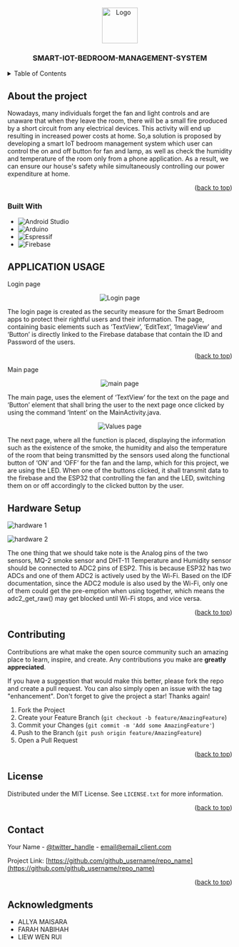 
<a name="readme-top"></a>


<!-- PROJECT LOGO -->
<br />
<div align="center">
  <a href="https://github.com/github_username/repo_name">
    <img src="https://github.com/Zinger10/SMART-IOT-BEDROOM-MANAGEMENT-SYSTEM/assets/94850477/6761bddc-b8ea-4f66-8017-9383d6a4a58f" alt="Logo" width="80" height="80">
  </a>

<h3 align="center">SMART-IOT-BEDROOM-MANAGEMENT-SYSTEM</h3>

</div>



<!-- TABLE OF CONTENTS -->
<details>
  <summary>Table of Contents</summary>
  <ol>
    <li>
      <a href="#Problem Statement">About The Project</a>
      <ul>
        <li><a href="#built-with">Built With</a></li>
      </ul>
    </li>
    <li>
      <a href="#getting-started">Getting Started</a>
      <ul>
        <li><a href="#prerequisites">Prerequisites</a></li>
        <li><a href="#installation">Installation</a></li>
      </ul>
    </li>
    <li><a href="#usage">Usage</a></li>
    <li><a href="#roadmap">Roadmap</a></li>
    <li><a href="#contributing">Contributing</a></li>
    <li><a href="#license">License</a></li>
    <li><a href="#contact">Contact</a></li>
    <li><a href="#acknowledgments">Acknowledgments</a></li>
  </ol>
</details>



<!-- PROBLEM STATEMENT -->
## About the project

Nowadays, many individuals forget the fan and light controls and are unaware that when they leave the room, there will be a small fire produced by a short circuit from any electrical devices. This activity will end up resulting in increased power costs at home. So,a solution is proposed by developing a smart IoT bedroom management system which user can control the on and off button for fan and lamp, as well as check the humidity and temperature of the room only from a phone application. As a result, we can ensure our house's safety while simultaneously controlling our power expenditure at home.


<p align="right">(<a href="#readme-top">back to top</a>)</p>



### Built With

* ![Android Studio](https://img.shields.io/badge/android%20studio-346ac1?style=for-the-badge&logo=android%20studio&logoColor=white)
* ![Arduino](https://img.shields.io/badge/-Arduino-00979D?style=for-the-badge&logo=Arduino&logoColor=white)
* ![Espressif](https://img.shields.io/badge/espressif-E7352C.svg?style=for-the-badge&logo=espressif&logoColor=white)
* ![Firebase](https://img.shields.io/badge/firebase-a08021?style=for-the-badge&logo=firebase&logoColor=ffcd34)






<!-- USAGE EXAMPLES -->
## APPLICATION USAGE
Login page

<div align="center">
    <img src="https://github.com/Zinger10/SMART-IOT-BEDROOM-MANAGEMENT-SYSTEM/assets/94850477/e355e73e-9b26-491d-8b19-7cce20db8b14" alt="Login page">
</div>

The login page is created as the security measure for the Smart Bedroom apps to protect their rightful users and their information. The page, containing basic elements such as ‘TextView’, ‘EditText’, ‘ImageView’ and ‘Button’ is directly linked to the Firebase database that contain the ID and Password of the users.


<p align="right">(<a href="#readme-top">back to top</a>)</p>


Main page
<div align="center">
  
![main page](https://github.com/Zinger10/SMART-IOT-BEDROOM-MANAGEMENT-SYSTEM/assets/94850477/4d4439bf-fc44-49d8-bfa6-a73fdc943223)

</div>

The main page, uses the element of ‘TextView’ for the text on the page and ‘Button’ element that shall bring the user to the next page once clicked by using the command ‘Intent’ on the MainActivity.java.


<div align="center">
  
![Values page](https://github.com/Zinger10/SMART-IOT-BEDROOM-MANAGEMENT-SYSTEM/assets/94850477/9efddb5b-1c06-4e24-867f-12ce674a17d6)

</div>

The next page, where all the function is placed, displaying the information such as the existence of the smoke, the humidity and also the temperature of the room that being transmitted by the sensors used along the functional button of ‘ON’ and ‘OFF’ for the fan and the lamp, which for this project, we are using the LED. When one of the buttons clicked, it shall transmit data to the firebase and the ESP32 that controlling the fan and the LED, switching them on or off accordingly to the clicked button by the user.

<!-- ROADMAP -->
## Hardware Setup

![hardware 1](https://github.com/Zinger10/SMART-IOT-BEDROOM-MANAGEMENT-SYSTEM/assets/94850477/35cf0ecb-80e5-44b9-928c-f8d58a47dcd8)

![hardware 2](https://github.com/Zinger10/SMART-IOT-BEDROOM-MANAGEMENT-SYSTEM/assets/94850477/b7903a09-49d5-4837-9777-98071676df80)

The one thing that we should take note is the Analog pins of the two sensors, MQ-2 smoke sensor and DHT-11 Temperature and Humidity sensor should be connected to ADC2 pins of ESP2. This is because ESP32 has two ADCs and one of them ADC2 is actively used by the Wi-Fi. Based on the IDF documentation, since the ADC2 module is also used by the Wi-Fi, only one of them could get the pre-emption when using together, which means the adc2_get_raw() may get blocked until Wi-Fi stops, and vice versa.


<p align="right">(<a href="#readme-top">back to top</a>)</p>



<!-- CONTRIBUTING -->
## Contributing

Contributions are what make the open source community such an amazing place to learn, inspire, and create. Any contributions you make are **greatly appreciated**.

If you have a suggestion that would make this better, please fork the repo and create a pull request. You can also simply open an issue with the tag "enhancement".
Don't forget to give the project a star! Thanks again!

1. Fork the Project
2. Create your Feature Branch (`git checkout -b feature/AmazingFeature`)
3. Commit your Changes (`git commit -m 'Add some AmazingFeature'`)
4. Push to the Branch (`git push origin feature/AmazingFeature`)
5. Open a Pull Request

<p align="right">(<a href="#readme-top">back to top</a>)</p>



<!-- LICENSE -->
## License

Distributed under the MIT License. See `LICENSE.txt` for more information.

<p align="right">(<a href="#readme-top">back to top</a>)</p>



<!-- CONTACT -->
## Contact

Your Name - [@twitter_handle](https://twitter.com/twitter_handle) - email@email_client.com

Project Link: [https://github.com/github_username/repo_name](https://github.com/github_username/repo_name)

<p align="right">(<a href="#readme-top">back to top</a>)</p>



<!-- ACKNOWLEDGMENTS -->
## Acknowledgments

* ALLYA MAISARA 
* FARAH NABIHAH 
* LIEW WEN RUI

